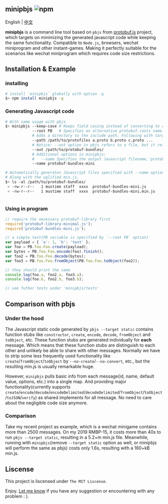 ## minipbjs ![npm](https://img.shields.io/npm/v/minipbjs?color=0c0&style=flat-square)

English | [中文](https://github.com/mustime/minipbjs/blob/main/README.zh-CN.md)

**minipbjs** is a command line tool based on `pbjs` from [protobuf.js](https://github.com/protobufjs/protobuf.js) project, which targets on minimizing the generated javascript code while keeping the same functionality. Compatible to `Node.js`, browsers, wechat miniprogram and other instant-games. Making it perfectly suitable for the scenarios like wechat miniprogram which requires code size restrictions.

## Installation & Example

### installing

```bash
# install `minipbjs` globally with option -g
$> npm install minipbjs -g
```

### Generating Javascript code

```bash
# With same usage with pbjs
$> minipbjs --keep-case # Keeps field casing instead of converting to camel case.
            --root PB   # Specifies an alternative protobuf.roots name.
            # Adds a directory to the include path. Following with target protofiles
            --path /path/to/protofiles a.proto b.proto c.proto ...
            # Notice: --out option in pbjs refers to a file, but it refers to a dir in minipbjs
            --out /path/to/protobuf-bundles/
            # Additional options in minipbjs:
            #   --name Specifies the output Javascript filename,'protobuf-bundles' by default.
            --name protobuf-bundles-mini

# Automatically generates Javascript files specified with --name options.
# Along with the uglified min.js.
$> ls -al /path/to/protobuf-bundles/
 > -rw-r--r--   1 mustime staff  xxxx  protobuf-bundles-mini.js
 > -rw-r--r--   1 mustime staff  xxxx  protobuf-bundles-mini.min.js
 
```

### Using in program

```javascript
// require the necessary protobuf-library first
require('protobuf-library-minimal.js');
require('protobuf-bundles-mini.js');

// a simple test(PB variable is specified by `--root PB` option)
var payload = { 'a': 1, 'b': 'test' };
var foo = PB.foo.Foo.create(payload);
var bytes = PB.foo.Foo.encode(foo).finish();
var foo2 = PB.foo.Foo.decode(bytes);
var foo3 = PB.foo.Foo.fromObject(PB.foo.Foo.toObject(foo2));

// they should print the same
console.log(foo.a, foo2.a, foo3.a);
console.log(foo.b, foo2.b, foo3.b);

// see futher tests under 'minipbjs/tests'
```


## Comparison with pbjs

### Under the hood

The Javascript static code generated by `pbjs --target static` contains function stubs like `constructor`, `create`, `encode`, `decode`, `fromObject` and `toObject`, etc. These function stubs are generated individually for **each** message. Which means that these function stubs are distinguish to each other and unlikely be able to share with other messages. Normally we have to strip some less frequently used functionality like `create`/`fromObject`/`toObject` by `--no-create`/`--no-convert`, etc., but the resulting min.js is usually remarkable huge.

However, `minipbjs` pulls basic info from each message(id, name, default value, options, etc.) into a single map. And providing major functionality(currently supports `create`/`encode`/`decode`/`encodeDelimited`/`decodeDelimited`/`fromObject`/`toObject`/`toJSON`/`verify`) as shared implements for all message. No need to care about the negligible code size anymore.

### Comparison

Take my recent project as example, which is a wechat minigame contains more than 2500 messages. On my 2019 RMBP-15, it costs more than 40s to run `pbjs --target static`, resulting in a 5.2+m min.js file. Meanwhile, running with `minipbjs`(remove `--target static` option as well, or minipbjs will perform the same as pbjs) costs only 1.6s, resulting with a 160+kB min.js.

## Liscense

This project is liscensed under `The MIT Liscense`. 

Enjoy. [Let me know](https://github.com/mustime/minipbjs/issues) if you have any suggestion or encountering with any problem : ).
